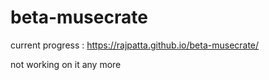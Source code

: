 # beta-musecrate

current progress : https://rajpatta.github.io/beta-musecrate/

not working on it any more
